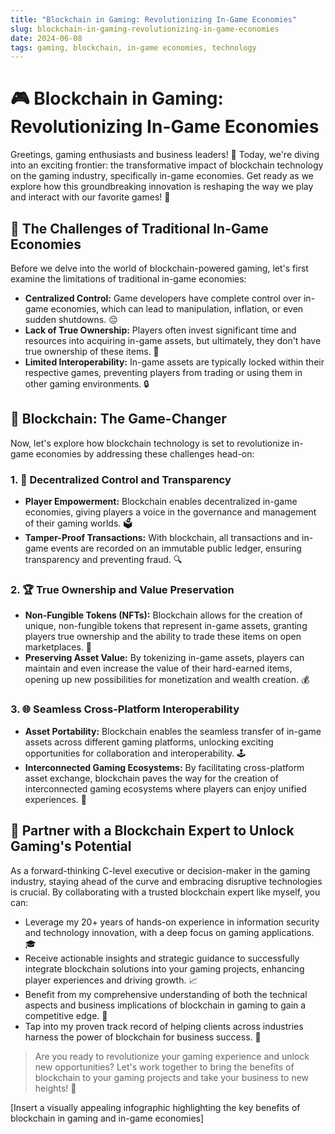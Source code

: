 ```yaml
---
title: "Blockchain in Gaming: Revolutionizing In-Game Economies"
slug: blockchain-in-gaming-revolutionizing-in-game-economies
date: 2024-06-08
tags: gaming, blockchain, in-game economies, technology
---
```


# 🎮 Blockchain in Gaming: Revolutionizing In-Game Economies

Greetings, gaming enthusiasts and business leaders! 🙌 Today, we're diving into an exciting frontier: the transformative impact of blockchain technology on the gaming industry, specifically in-game economies. Get ready as we explore how this groundbreaking innovation is reshaping the way we play and interact with our favorite games! 🚀

## 🤔 The Challenges of Traditional In-Game Economies

Before we delve into the world of blockchain-powered gaming, let's first examine the limitations of traditional in-game economies:

- **Centralized Control:** Game developers have complete control over in-game economies, which can lead to manipulation, inflation, or even sudden shutdowns. 😔
- **Lack of True Ownership:** Players often invest significant time and resources into acquiring in-game assets, but ultimately, they don't have true ownership of these items. 🚫
- **Limited Interoperability:** In-game assets are typically locked within their respective games, preventing players from trading or using them in other gaming environments. 🔒

## 🌟 Blockchain: The Game-Changer

Now, let's explore how blockchain technology is set to revolutionize in-game economies by addressing these challenges head-on:

### 1. 🔐 Decentralized Control and Transparency

- **Player Empowerment:** Blockchain enables decentralized in-game economies, giving players a voice in the governance and management of their gaming worlds. 🗳️
- **Tamper-Proof Transactions:** With blockchain, all transactions and in-game events are recorded on an immutable public ledger, ensuring transparency and preventing fraud. 🔍

### 2. 🏆 True Ownership and Value Preservation

- **Non-Fungible Tokens (NFTs):** Blockchain allows for the creation of unique, non-fungible tokens that represent in-game assets, granting players true ownership and the ability to trade these items on open marketplaces. 💎
- **Preserving Asset Value:** By tokenizing in-game assets, players can maintain and even increase the value of their hard-earned items, opening up new possibilities for monetization and wealth creation. 💰

### 3. 🌐 Seamless Cross-Platform Interoperability

- **Asset Portability:** Blockchain enables the seamless transfer of in-game assets across different gaming platforms, unlocking exciting opportunities for collaboration and interoperability. 🕹️
- **Interconnected Gaming Ecosystems:** By facilitating cross-platform asset exchange, blockchain paves the way for the creation of interconnected gaming ecosystems where players can enjoy unified experiences. 🔗

## 🤝 Partner with a Blockchain Expert to Unlock Gaming's Potential

As a forward-thinking C-level executive or decision-maker in the gaming industry, staying ahead of the curve and embracing disruptive technologies is crucial. By collaborating with a trusted blockchain expert like myself, you can:

- Leverage my 20+ years of hands-on experience in information security and technology innovation, with a deep focus on gaming applications. 🎓
- Receive actionable insights and strategic guidance to successfully integrate blockchain solutions into your gaming projects, enhancing player experiences and driving growth. 📈
- Benefit from my comprehensive understanding of both the technical aspects and business implications of blockchain in gaming to gain a competitive edge. 🏅
- Tap into my proven track record of helping clients across industries harness the power of blockchain for business success. 🚀

> Are you ready to revolutionize your gaming experience and unlock new opportunities? Let's work together to bring the benefits of blockchain to your gaming projects and take your business to new heights! 🌟

[Insert a visually appealing infographic highlighting the key benefits of blockchain in gaming and in-game economies]
